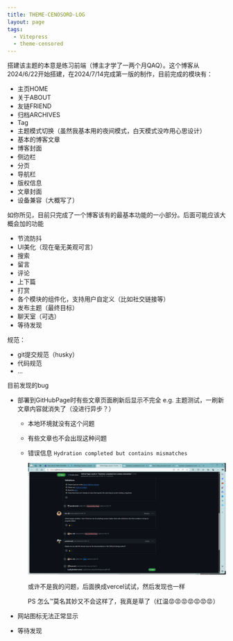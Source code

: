 ```yaml
---
title: THEME-CENOSORD-LOG
layout: page
tags: 
  - Vitepress
  - theme-censored
---
```


搭建该主题的本意是练习前端（博主才学了一两个月QAQ）。这个博客从2024/6/22开始搭建，在2024/7/14完成第一版的制作，目前完成的模块有：

- 主页HOME
- 关于ABOUT
- 友链FRIEND
- 归档ARCHIVES
- Tag
- 主题模式切换（虽然我基本用的夜间模式，白天模式没咋用心思设计）
- 基本的博客文章
- 博客封面
- 侧边栏
- 分页
- 导航栏
- 版权信息
- 文章封面
- 设备兼容（大概写了）

如你所见，目前只完成了一个博客该有的最基本功能的一小部分。后面可能应该大概会加的功能

- 节流防抖
- UI美化（现在毫无美观可言）
- 搜索
- 留言
- 评论
- 上下篇
- 打赏
- 各个模块的组件化，支持用户自定义（比如社交链接等）
- 发布主题（最终目标）
- 聊天室（可选）
- 等待发现

规范：

- git提交规范（husky）
- 代码规范
- ...

目前发现的bug

- 部署到GitHubPage时有些文章页面刷新后显示不完全 e.g. 主题测试，一刷新文章内容就消失了（没进行异步？）

  - 本地环境就没有这个问题

  - 有些文章也不会出现这种问题

  - 错误信息 `Hydration completed but contains mismatches`

    ![image-20240714190448509](THEME-CENOSORD.assets/image-20240714190448509.png)

    或许不是我的问题，后面换成vercel试试，然后发现也一样

    PS 怎么™莫名其妙又不会这样了，我真是草了（红温😡😡😡😡😡😡😡）

- 网站图标无法正常显示

- 等待发现